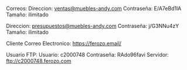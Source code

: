 Correos:
Direccion: ventas@muebles-andy.com 
Contraseña: E/A7eBd1lA
Tamaño: ilimitado

Direccion: presupuestos@muebles-andy.com 
Contraseña: j/G3NNu4zY
Tamaño: ilimitado

Cliente Correo Electronico:
https://ferozo.email/

Usuario FTP:
Usuario: c2000748
Contraseña: RAdo96favi
Servidor: ftp://c2000748.ferozo.com

